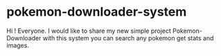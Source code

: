 # pokemon-downloader-system

Hi ! Everyone. I would like to share my new simple project Pokemon-Downloader with this system you can search any pokemon get stats and images.
